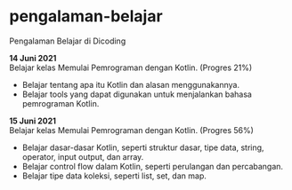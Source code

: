 # pengalaman-belajar
Pengalaman Belajar di Dicoding

**14 Juni 2021** <br>
Belajar kelas Memulai Pemrograman dengan Kotlin. (Progres 21%)
* Belajar tentang apa itu Kotlin dan alasan menggunakannya.
* Belajar tools yang dapat digunakan untuk menjalankan bahasa pemrograman Kotlin.

**15 Juni 2021**<br>
Belajar kelas Memulai Pemrograman dengan Kotlin. (Progres 56%)
* Belajar dasar-dasar Kotlin, seperti struktur dasar, tipe data, string, operator, input output, dan array.
* Belajar control flow dalam Kotlin, seperti perulangan dan percabangan.
* Belajar tipe data koleksi, seperti list, set, dan map.
